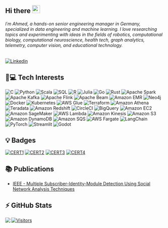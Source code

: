 ## Hi there <img src="https://media.giphy.com/media/hvRJCLFzcasrR4ia7z/giphy.gif" width="25px"></a>
###### I´m Ahmed, a hands-on senior engineering manager in Germany, specialized in data engineering and machine learning. I love researching topics and experimenting with ideas in the fields of robotics, computational biology, computational neuroscience, health tech, graph analytics, telemetry, computer vision, and educational technology.

[![Linkedin]( https://img.shields.io/badge/LinkedIn-0077B5?style=for-the-badge&logo=linkedin&logoColor=white )](https://www.linkedin.com/in/ahmedmldev/)


## 🚀💻 Tech Interests
  ![C]( https://img.shields.io/badge/-black?style=flat-square&logo=c)
  ![Python](https://img.shields.io/badge/Python-black?style=flat-square&logo=Python)
  ![Scala]( https://img.shields.io/badge/Scala-black?style=flat-square&logo=scala)
  ![SQL]( https://img.shields.io/badge/SQL-purple?style=flat-square&logo=sql)
  ![R]( https://img.shields.io/badge/-black?style=flat-square&logo=r)
  ![Julia]( https://img.shields.io/badge/Julia-black?style=flat-square&logo=julia)
  ![Go]( https://img.shields.io/badge/Go-black?style=flat-square&logo=go)
  ![Rust]( https://img.shields.io/badge/Rust-black?style=flat-square&logo=rust)
  ![Apache Spark]( https://img.shields.io/badge/Apache%20Spark-black?style=flat-square&logo=apache-spark)
  ![Apache Kafka]( https://img.shields.io/badge/Apache%20Kafka-black?style=flat-square&logo=apache-kafka)
  ![Apache Flink]( https://img.shields.io/badge/Apache%20Flink-black?style=flat-square&logo=apache-flink)
  ![Apache Beam]( https://img.shields.io/badge/Apache%20Beam-black?style=flat-square&logo=apache-beam)
  ![Amazon EMR]( https://img.shields.io/badge/Amazon%20EMR-maroon?style=flat-square&logo=amazon-emr)
  ![Neo4j]( https://img.shields.io/badge/Neo4j-black?style=flat-square&logo=neo4j)
  ![Docker]( https://img.shields.io/badge/Docker-black?style=flat-square&logo=docker)
  ![Kubernetes]( https://img.shields.io/badge/Kubernetes-black?style=flat-square&logo=kubernetes)
  ![AWS Glue]( https://img.shields.io/badge/AWS%20Glue-darkgreen?style=flat-square&logo=aws-glue)
  ![Terraform]( https://img.shields.io/badge/Terraform-black?style=flat-square&logo=terraform)
  ![Amazon Athena]( https://img.shields.io/badge/Amazon%20Athena-navy?style=flat-square&logo=amazon-athena)
  ![Teradata]( https://img.shields.io/badge/Teradata-black?style=flat-square&logo=teradata)
  ![Amazon Redshift]( https://img.shields.io/badge/Amazon%20Redshift-purple?style=flat-square&logo=amazon-redshift)
  ![CircleCI]( https://img.shields.io/badge/CircleCI-black?style=flat-square&logo=circleci)
  ![BigQuery]( https://img.shields.io/badge/BigQuery-blue?style=flat-square&logo=bigquery)
  ![Amazon EC2]( https://img.shields.io/badge/Amazon%20EC2-black?style=flat-square&logo=amazon-ec2)
  ![Amazon SageMaker]( https://img.shields.io/badge/Amazon%20SageMaker-grey?style=flat-square&logo=amazon-sagemaker)
  ![AWS Lambda]( https://img.shields.io/badge/AWS%20Lambda-black?style=flat-square&logo=aws-lambda)
  ![Amazon Kinesis]( https://img.shields.io/badge/Amazon%20Kinesis-orange?style=flat-square&logo=amazon-kinesis)
  ![Amazon S3]( https://img.shields.io/badge/Amazon%20S3-black?style=flat-square&logo=amazon-s3)
  ![Amazon DynamoDB]( https://img.shields.io/badge/Amazon%20DynamoDB-black?style=flat-square&logo=amazon-dynamodb)
  ![Amazon SQS]( https://img.shields.io/badge/Amazon%20SQS-black?style=flat-square&logo=amazon-sqs)
  ![AWS Fargate]( https://img.shields.io/badge/AWS%20Fargate-black?style=flat-square&logo=aws-fargate)
  ![LangChain]( https://img.shields.io/badge/LangChain-black?style=flat-square&logo=langchain)
  ![PyTorch]( https://img.shields.io/badge/PyTorch-black?style=flat-square&logo=pytorch)
  ![Streamlit]( https://img.shields.io/badge/Streamlit-navy?style=flat-square&logo=streamlit)
  ![Godot]( https://img.shields.io/badge/Godot-black?style=flat-square&logo=godot)
  


## 💡 Badges

[![CERT1]( https://images.credly.com/size/125x225/images/778bde6c-ad1c-4312-ac33-2fa40d50a147/image.png )]( https://www.credly.com/badges/711f239e-4eb3-46e2-8268-c9f2d4cf253b/public_url )
[![CERT2]( https://images.credly.com/size/125x225/images/6430efe4-0ac0-4df6-8f1b-9559d8fcdf27/image.png )]( https://www.credly.com/badges/c3f1743d-39eb-4025-8469-6968b07ff776/public_url )
[![CERT3]( https://images.credly.com/size/125x225/images/0e284c3f-5164-4b21-8660-0d84737941bc/image.png )]( https://www.credly.com/badges/569f7754-caa3-46de-bc90-14629617492f/public_url )
[![CERT4]( https://images.credly.com/size/125x225/images/2d84e428-9078-49b6-a804-13c15383d0de/image.png )]( [https://www.credly.com/badges/569f7754-caa3-46de-bc90-14629617492f/public_url](https://www.credly.com/badges/65afb1d7-c994-44c0-8c2c-592898f94530/public_url) )

## 📚 Publications

* [IEEE - Multiple Subscriber-Identity-Module Detection Using Social Network Analysis Techniques]( https://ieeexplore.ieee.org/document/7022677 )

## ⚡ GitHub Stats

<img align="left" src="https://github-readme-stats.vercel.app/api?username=ahmedmldev&show_icons=true&count_private=true&theme=gruvbox" />

[![Visitors](https://api.visitorbadge.io/api/visitors?path=agghonei&countColor=%23263759)](https://visitorbadge.io/status?path=agghonei)
